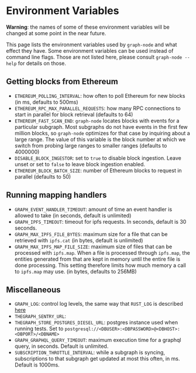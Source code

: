 # Environment Variables

**Warning**: the names of some of these environment variables will be changed
at some point in the near future.

This page lists the environment variables used by `graph-node` and what
effect they have. Some environment variables can be used instead of command
line flags. Those are not listed here, please consult `graph-node --help`
for details on those.

## Getting blocks from Ethereum

* `ETHEREUM_POLLING_INTERVAL`: how often to poll Ethereum for new blocks
(in ms, defaults to 500ms)
* `ETHEREUM_RPC_MAX_PARALLEL_REQUESTS`: how many RPC connections to start
in parallel for block retrieval (defaults to 64)
* `ETHEREUM_FAST_SCAN_END`: `graph-node` locates
  blocks with events for a particular subgraph. Most subgraphs do not have
  events in the first few million blocks, so `graph-node` optimizes for that
  case by inquiring about a large range. The value of this variable
  is the block number at which we switch from probing large ranges to
  smaller ranges (defaults to 4000000)
* `DISABLE_BLOCK_INGESTOR`: set to `true` to disable block ingestion. Leave unset or set to `false` to leave block ingestion enabled.
* `ETHEREUM_BLOCK_BATCH_SIZE`: number of Ethereum blocks to request in
  parallel (defaults to 50)

## Running mapping handlers
* `GRAPH_EVENT_HANDLER_TIMEOUT`: amount of time an event handler is allowed
  to take (in seconds, default is unlimited)
* `GRAPH_IPFS_TIMEOUT`: timeout for ipfs requests. In seconds, default is 30 seconds.
* `GRAPH_MAX_IPFS_FILE_BYTES`: maximum size for a file that can be
  retrieved with `ipfs.cat` (in bytes, default is unlimited)
* `GRAPH_MAX_IPFS_MAP_FILE_SIZE`: maximum size of files that can be
  processed with `ipfs.map`. When a file is processed through `ipfs.map`,
  the entities generated from that are kept in memory until the entire file
  is done processing. This setting therefore limits how much memory a call
  to `ipfs.map` may use. (in bytes, defaults to 256MB)

## Miscellaneous
* `GRAPH_LOG`: control log levels, the same way that `RUST_LOG` is
described [here](https://docs.rs/env_logger/0.6.0/env_logger/)
* `THEGRAPH_SENTRY_URL`:
* `THEGRAPH_STORE_POSTGRES_DIESEL_URL`: postgres instance used when running
   tests. Set to
   `postgresql://<DBUSER>:<DBPASSWORD>@<DBHOST>:<DBPORT>/<DBNAME>`
* `GRAPH_GRAPHQL_QUERY_TIMEOUT`: maximum execution time for a graphql query, in seconds. Default is unlimited.
* `SUBSCRIPTION_THROTTLE_INTERVAL`: while a subgraph is syncing,
  subscriptions to that subgraph get updated at most this often, in
  ms. Default is 1000ms.
